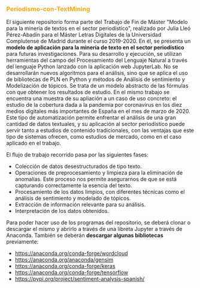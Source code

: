 
 ### <span style="color:orange"> Periodismo-con-TextMining </span>
El siguiente repositorio forma parte del Trabajo de Fin de Máster "Modelo para la minería de textos en el sector periodístico", realizado por Julia Lleó Pérez-Abadín para el Máster Letras Digitales de la Universidad Complutense de Madrid durante el curso 2019-2020.
En él, se presenta un **modelo de aplicación para la minería de texto en el sector periodístico** para futuras investigaciones. Para su desarrollo y ejecución, se utilizan herramientas del campo del Procesamiento del Lenguaje Natural a través del lenguaje Python lanzado con la aplicación web JupyterLab. No se desarrollarán nuevos algoritmos para el análisis, sino que se aplica el uso de bibliotecas de PLN en Python y métodos de Análisis de sentimiento y Modelización de tópicos.
Se trata de un modelo abstracto de las fórmulas con que obtener los resultados de estudio. En el mismo trabajo se encuentra una muestra de su apliación a un caso de uso concreto: el estudio de la cobertura dada a la pandemia por coronavirus en los diez medios digitales más importantes de España en el mes de marzo de 2020.
Este tipo de automatización permite enfrentar el análisis de una gran cantidad de datos textuales, y su aplicación al sector periodístico puede servir tanto a estudios de contenido tradicionales, con las ventajas que este tipo de sistemas ofrecen, como estudios de mercado, como en el caso aplicado en el trabajo.

El flujo de trabajo recorrido pasa por las siguientes fases:

-	Colección de datos desestructurados de tipo texto.
-	Operaciones de preprocesamiento y limpieza para la eliminación de anomalías. Este proceso nos permite asegurarnos de que se está capturando correctamente la esencia del texto.
-	Procesamiento de los datos limpios, con diferentes técnicas como el análisis de sentimiento y modelado de tópicos.
-	Extracción de información relevante para su análisis.
-	Interpretación de los datos obtenidos.

Para poder hacer uso de los programas del repositorio, se deberá clonar o descargar el mismo y abrirlo a través de una libreta Jupyter a través de Anaconda. También se deberán **descargar algunas bibliotecas** previamente:
- https://anaconda.org/conda-forge/wordcloud
- https://anaconda.org/anaconda/gensim
- https://anaconda.org/conda-forge/keras
- https://anaconda.org/conda-forge/tensorflow
- https://pypi.org/project/sentiment-analysis-spanish/
